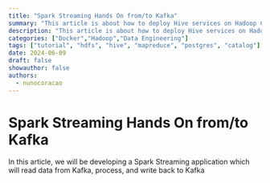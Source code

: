 ```yaml
---
title: "Spark Streaming Hands On from/to Kafka"
summary: "This article is about how to deploy Hive services on Hadoop Cluster, which components it has, how the data is stored and managed in Hive, how the calculation is done via MapReduce, and how Yarn manage the resources"
description: "This article is about how to deploy Hive services on Hadoop Cluster, which components it has, how the data is stored and managed in Hive, how the calculation is done via MapReduce, and how Yarn manage the resources"
categories: ["Docker","Hadoop","Data Engineering"]
tags: ["tutorial", "hdfs", "hive", "mapreduce", "postgres", "catalog"]
date: 2024-06-09
draft: false
showauthor: false
authors:
  - nunocoracao
---
```

# Spark Streaming Hands On from/to Kafka

In this article, we will be developing a Spark Streaming application which will read data from Kafka, process, and write back to Kafka

